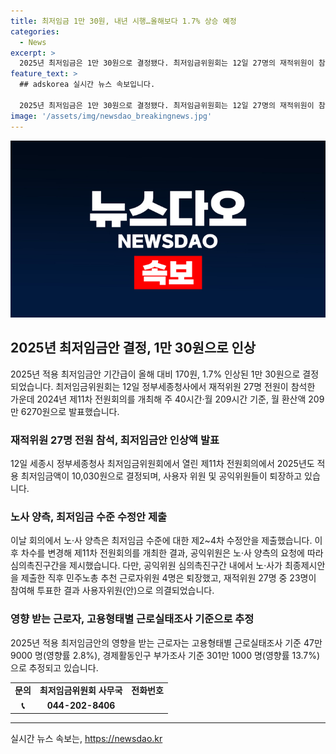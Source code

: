 ```yaml
---
title: 최저임금 1만 30원, 내년 시행…올해보다 1.7% 상승 예정
categories:
  - News
excerpt: >
  2025년 최저임금은 1만 30원으로 결정됐다. 최저임금위원회는 12일 27명의 재적위원이 참석한 가운데 회의를 열고, 노사 양측의 수정안을 심의했다. 노사 의견 충돌로 일부 위원이 회의를 떠나는 등 논의가 이뤄졌지만, 최종 의결은 사용자위원(안)의 찬성으로 이뤄졌다. 적용 최저임금안의 영향을 받는 근로자는 47만 9000명(영향률 2.8%)으로 추정된다.
feature_text: >
  ## adskorea 실시간 뉴스 속보입니다.

  2025년 최저임금은 1만 30원으로 결정됐다. 최저임금위원회는 12일 27명의 재적위원이 참석한 가운데 회의를 열고, 노사 양측의 수정안을 심의했다. 노사 의견 충돌로 일부 위원이 회의를 떠나는 등 논의가 이뤄졌지만, 최종 의결은 사용자위원(안)의 찬성으로 이뤄졌다. 적용 최저임금안의 영향을 받는 근로자는 47만 9000명(영향률 2.8%)으로 추정된다.
image: '/assets/img/newsdao_breakingnews.jpg'
---
```


<p><img src="/assets/img/newsdao_breakingnews.jpg" alt="adskorea 속보" /></p>

<h2 data-ke-size="size26">2025년 최저임금안 결정, 1만 30원으로 인상</h2>

<p data-ke-size="size16">2025년 적용 최저임금안 기간급이 올해 대비 170원, 1.7% 인상된 1만 30원으로 결정되었습니다. 최저임금위원회는 12일 정부세종청사에서 재적위원 27명 전원이 참석한 가운데 2024년 제11차 전원회의를 개최해 주 40시간·월 209시간 기준, 월 환산액 209만 6270원으로 발표했습니다.</p>

<h3>재적위원 27명 전원 참석, 최저임금안 인상액 발표</h3>

<p data-ke-size="size16">12일 세종시 정부세종청사 최저임금위원회에서 열린 제11차 전원회의에서 2025년도 적용 최저임금액이 10,030원으로 결정되며, 사용자 위원 및 공익위원들이 퇴장하고 있습니다.</p>

<h3>노사 양측, 최저임금 수준 수정안 제출</h3>

<p data-ke-size="size16">이날 회의에서 노·사 양측은 최저임금 수준에 대한 제2~4차 수정안을 제출했습니다. 이후 차수를 변경해 제11차 전원회의를 개최한 결과, 공익위원은 노·사 양측의 요청에 따라 심의촉진구간을 제시했습니다. 다만, 공익위원 심의촉진구간 내에서 노·사가 최종제시안을 제출한 직후 민주노총 추천 근로자위원 4명은 퇴장했고, 재적위원 27명 중 23명이 참여해 투표한 결과 사용자위원(안)으로 의결되었습니다.</p>

<h3>영향 받는 근로자, 고용형태별 근로실태조사 기준으로 추정</h3>

<p data-ke-size="size16">2025년 적용 최저임금안의 영향을 받는 근로자는 고용형태별 근로실태조사 기준 47만 9000 명(영향률 2.8%), 경제활동인구 부가조사 기준 301만 1000 명(영향률 13.7%)으로 추정되고 있습니다.</p>

<table>
<tbody>
<tr>
<td style="text-align: center; height: 17px;"><b>문의</b></td>
<td style="text-align: center; height: 17px;"><b>최저임금위원회 사무국</b></td>
<td style="text-align: center; height: 17px;"><b>전화번호</b></td>
</tr>
<tr>
<td style="text-align: center; height: 17px;"><b>📞</b></td>
<td style="text-align: center; height: 17px;"><b>044-202-8406</b></td>
<td style="text-align: center; height: 17px;"><b></b></td>
</tr>
</tbody>
</table>

<hr>
실시간 뉴스 속보는, <a href="https://newsdao.kr" rel="dofollow">https://newsdao.kr</a>


